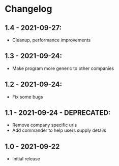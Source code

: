 # Changelog

## 1.4 - 2021-09-27:
 - Cleanup, performance improvements

## 1.3 - 2021-09-24:
 - Make program more generic to other companies

## 1.2 - 2021-09-24:
 - Fix some bugs

## 1.1 - 2021-09-24 - DEPRECATED:
 - Remove company specific urls
 - Add commander to help users supply details

## 1.0 - 2021-09-22

 -  Initial release
